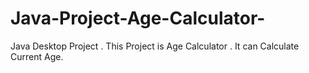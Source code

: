 # Java-Project-Age-Calculator-
Java Desktop Project . This Project is Age Calculator . It can Calculate Current Age. 
